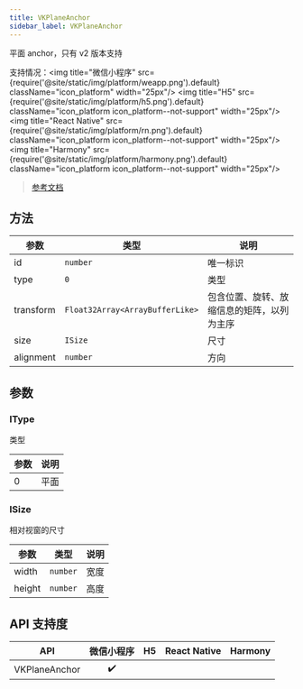 ```yaml
---
title: VKPlaneAnchor
sidebar_label: VKPlaneAnchor
---
```


平面 anchor，只有 v2 版本支持

支持情况：<img title="微信小程序" src={require('@site/static/img/platform/weapp.png').default} className="icon_platform" width="25px"/> <img title="H5" src={require('@site/static/img/platform/h5.png').default} className="icon_platform icon_platform--not-support" width="25px"/> <img title="React Native" src={require('@site/static/img/platform/rn.png').default} className="icon_platform icon_platform--not-support" width="25px"/> <img title="Harmony" src={require('@site/static/img/platform/harmony.png').default} className="icon_platform icon_platform--not-support" width="25px"/>

> [参考文档](https://developers.weixin.qq.com/miniprogram/dev/api/ai/visionkit/VKPlaneAnchor.html)

## 方法

| 参数 | 类型 | 说明 |
| --- | --- | --- |
| id | `number` | 唯一标识 |
| type | `0` | 类型 |
| transform | `Float32Array<ArrayBufferLike>` | 包含位置、旋转、放缩信息的矩阵，以列为主序 |
| size | `ISize` | 尺寸 |
| alignment | `number` | 方向 |

## 参数

### IType

类型

| 参数 | 说明 |
| --- | --- |
| 0 | 平面 |

### ISize

相对视窗的尺寸

| 参数 | 类型 | 说明 |
| --- | --- | --- |
| width | `number` | 宽度 |
| height | `number` | 高度 |

## API 支持度

| API | 微信小程序 | H5 | React Native | Harmony |
| :---: | :---: | :---: | :---: | :---: |
| VKPlaneAnchor | ✔️ |  |  |  |

